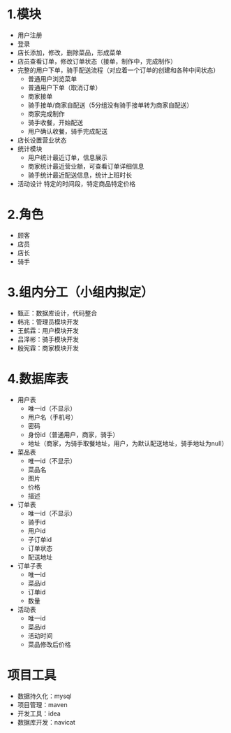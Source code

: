 # 1.模块
* 用户注册
* 登录
* 店长添加，修改，删除菜品，形成菜单
* 店员查看订单，修改订单状态（接单，制作中，完成制作）
* 完整的用户下单，骑手配送流程（对应着一个订单的创建和各种中间状态）
    * 普通用户浏览菜单
    * 普通用户下单（取消订单）
    * 商家接单
    * 骑手接单/商家自配送（5分组没有骑手接单转为商家自配送）
    * 商家完成制作
    * 骑手收餐，开始配送
    * 用户确认收餐，骑手完成配送
* 店长设置营业状态
* 统计模块
    * 用户统计最近订单，信息展示
    * 商家统计最近营业额，可查看订单详细信息
    * 骑手统计最近配送信息，统计上班时长
* 活动设计
    特定的时间段，特定商品特定价格
# 2.角色
* 顾客
* 店员
* 店长
* 骑手 
# 3.组内分工（小组内拟定）
* 甄正：数据库设计，代码整合
* 韩兆：管理员模块开发
* 王鹤霖：用户模块开发
* 吕泽彬：骑手模块开发
* 殷宪霖：商家模块开发

# 4.数据库表
* 用户表
    * 唯一id（不显示）
    * 用户名（手机号）
    * 密码
    * 身份id（普通用户，商家，骑手）
    * 地址（商家，为骑手取餐地址，用户，为默认配送地址，骑手地址为null）
* 菜品表
    * 唯一id（不显示）
    * 菜品名
    * 图片
    * 价格
    * 描述
* 订单表
    * 唯一id（不显示）
    * 骑手id
    * 用户id
    * 子订单id
    * 订单状态
    * 配送地址
* 订单子表
    * 唯一id
    * 菜品id
    * 订单id
    * 数量
* 活动表
    * 唯一id
    * 菜品id
    * 活动时间
    * 菜品修改后价格

# 项目工具
* 数据持久化：mysql
* 项目管理：maven
* 开发工具：idea
* 数据库开发：navicat

